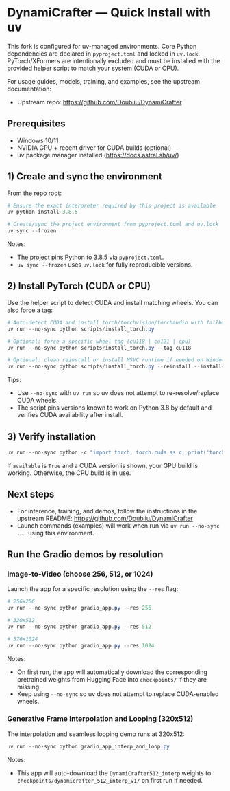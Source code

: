 <!--
File: README.md
Purpose: Minimal quick-start installation using uv for this fork. Torch is installed via a dedicated script to match your CUDA.
Connected to: `pyproject.toml` (uv-managed deps), `scripts/install_torch.py` (PyTorch installer), `uv.lock` (resolved versions), runtime entry points like `gradio_app.py` and `scripts/*`.
-->

# DynamiCrafter — Quick Install with uv

This fork is configured for uv-managed environments. Core Python dependencies are declared in `pyproject.toml` and locked in `uv.lock`. PyTorch/XFormers are intentionally excluded and must be installed with the provided helper script to match your system (CUDA or CPU).

For usage guides, models, training, and examples, see the upstream documentation:
- Upstream repo: https://github.com/Doubiiu/DynamiCrafter

## Prerequisites
- Windows 10/11
- NVIDIA GPU + recent driver for CUDA builds (optional)
- uv package manager installed (https://docs.astral.sh/uv/)

## 1) Create and sync the environment
From the repo root:

```powershell
# Ensure the exact interpreter required by this project is available
uv python install 3.8.5

# Create/sync the project environment from pyproject.toml and uv.lock
uv sync --frozen
```

Notes:
- The project pins Python to 3.8.5 via `pyproject.toml`.
- `uv sync --frozen` uses `uv.lock` for fully reproducible versions.

## 2) Install PyTorch (CUDA or CPU)
Use the helper script to detect CUDA and install matching wheels. You can also force a tag:

```powershell
# Auto-detect CUDA and install torch/torchvision/torchaudio with fallbacks
uv run --no-sync python scripts/install_torch.py

# Optional: force a specific wheel tag (cu118 | cu121 | cpu)
uv run --no-sync python scripts/install_torch.py --tag cu118

# Optional: clean reinstall or install MSVC runtime if needed on Windows
uv run --no-sync python scripts/install_torch.py --reinstall --install-vcredist
```

Tips:
- Use `--no-sync` with `uv run` so uv does not attempt to re-resolve/replace CUDA wheels.
- The script pins versions known to work on Python 3.8 by default and verifies CUDA availability after install.

## 3) Verify installation
```powershell
uv run --no-sync python -c "import torch, torch.cuda as c; print('torch', torch.__version__, 'cuda', torch.version.cuda, 'available', c.is_available())"
```

If `available` is `True` and a CUDA version is shown, your GPU build is working. Otherwise, the CPU build is in use.

## Next steps
- For inference, training, and demos, follow the instructions in the upstream README: https://github.com/Doubiiu/DynamiCrafter
- Launch commands (examples) will work when run via `uv run --no-sync ...` using this environment.

## Run the Gradio demos by resolution

### Image-to-Video (choose 256, 512, or 1024)
Launch the app for a specific resolution using the `--res` flag:

```powershell
# 256x256
uv run --no-sync python gradio_app.py --res 256

# 320x512
uv run --no-sync python gradio_app.py --res 512

# 576x1024
uv run --no-sync python gradio_app.py --res 1024
```

Notes:
- On first run, the app will automatically download the corresponding pretrained weights from Hugging Face into `checkpoints/` if they are missing.
- Keep using `--no-sync` so uv does not attempt to replace CUDA-enabled wheels.

### Generative Frame Interpolation and Looping (320x512)
The interpolation and seamless looping demo runs at 320x512:

```powershell
uv run --no-sync python gradio_app_interp_and_loop.py
```

Notes:
- This app will auto-download the `DynamiCrafter512_interp` weights to `checkpoints/dynamicrafter_512_interp_v1/` on first run if needed.
